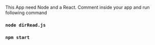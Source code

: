 This App need Node and a React. 
Comment inside your app and run following command

### `node dirRead.js`

### `npm start`
